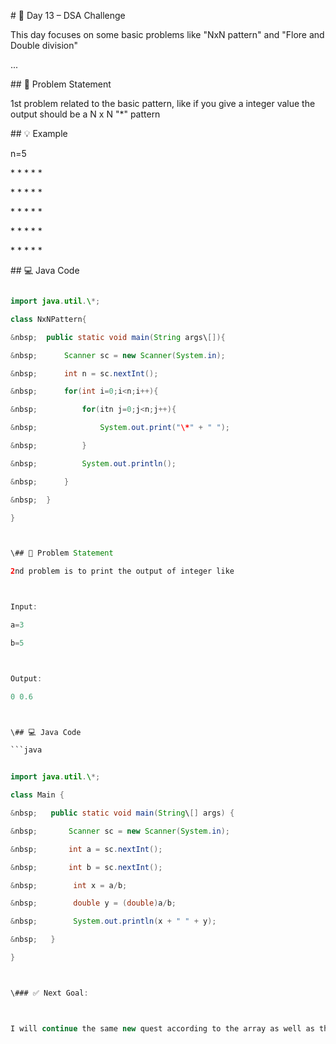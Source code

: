 \# 🚀 Day 13 – DSA Challenge



This day focuses on some basic problems like "NxN pattern" and "Flore and Double division"



...

\## 🧩 Problem Statement

1st problem related to the basic pattern, like if you give a integer value the output should be a N x N "\*" pattern 



\## 💡 Example

n=5

\* \* \* \* \*

\* \* \* \* \*

\* \* \* \* \*

\* \* \* \* \*

\* \* \* \* \*



\## 💻 Java Code

```java

import java.util.\*;

class NxNPattern{

&nbsp;	public static void main(String args\[]){

&nbsp;		Scanner sc = new Scanner(System.in);

&nbsp;		int n = sc.nextInt();

&nbsp;		for(int i=0;i<n;i++){

&nbsp;			for(itn j=0;j<n;j++){

&nbsp;				System.out.print("\*" + " ");

&nbsp;			}

&nbsp;			System.out.println();

&nbsp;		}

&nbsp;	}

}



\## 🧩 Problem Statement

2nd problem is to print the output of integer like 



Input:

a=3

b=5



Output:

0 0.6



\## 💻 Java Code

```java


import java.util.\*;

class Main {

&nbsp;   public static void main(String\[] args) {

&nbsp;       Scanner sc = new Scanner(System.in);

&nbsp;       int a = sc.nextInt();

&nbsp;       int b = sc.nextInt();

&nbsp;        int x = a/b;

&nbsp;        double y = (double)a/b;

&nbsp;        System.out.println(x + " " + y);

&nbsp;   }

}



\### ✅ Next Goal:



I will continue the same new quest according to the array as well as the string



